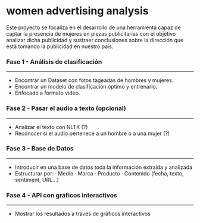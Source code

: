 # women advertising analysis
Este proyecto se focaliza en el desarrollo de una herramienta capaz de captar la presencia de mujeres en piezas publicitarias con el objetivo analizar dicha publicidad y sustraer conclusiones sobre la dirección que está tomando la publicidad en nuestro país.

### Fase 1 - Análisis de clasificación
---
- Encontrar un Dataset con fotos tageadas de hombres y mujeres.
- Encontrar un modelo de clasificación óptimo y entrenarlo.
- Enfocado a formato video.  
### Fase 2 - Pasar el audio a texto (opcional)
---
- Analizar el texto con NLTK (?)
- Reconocer si el audio pertenece a un hombre o a una mujer (?)  
### Fase 3 - Base de Datos
---
- Introducir en una base de datos toda la información extraida y analizada
- Estructurar por: 
· Medio
· Marca
· Producto
· Contenido (fecha, texto, sentiment, URL...)  
### Fase 4 - API con gráficos interactivos
---
- Mostrar los resultados a través de gráficos interactivos
